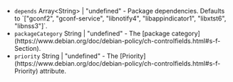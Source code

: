 <ul>
<li><code id="DebOptions-depends">depends</code> Array&lt;String&gt; | "undefined" - Package dependencies. Defaults to `["gconf2", "gconf-service", "libnotify4", "libappindicator1", "libxtst6", "libnss3"]`.</li>
<li><code id="DebOptions-packageCategory">packageCategory</code> String | "undefined" - The [package category](https://www.debian.org/doc/debian-policy/ch-controlfields.html#s-f-Section).</li>
<li><code id="DebOptions-priority">priority</code> String | "undefined" - The [Priority](https://www.debian.org/doc/debian-policy/ch-controlfields.html#s-f-Priority) attribute.</li>
</ul>

